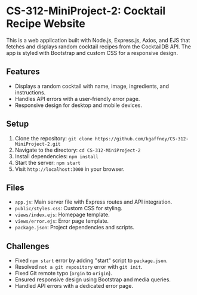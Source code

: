 # CS-312-MiniProject-2: Cocktail Recipe Website

This is a web application built with Node.js, Express.js, Axios, and EJS that fetches and displays random cocktail recipes from the CocktailDB API. The app is styled with Bootstrap and custom CSS for a responsive design.

## Features
- Displays a random cocktail with name, image, ingredients, and instructions.
- Handles API errors with a user-friendly error page.
- Responsive design for desktop and mobile devices.

## Setup
1. Clone the repository: `git clone https://github.com/kgaffney/CS-312-MiniProject-2.git`
2. Navigate to the directory: `cd CS-312-MiniProject-2`
3. Install dependencies: `npm install`
4. Start the server: `npm start`
5. Visit `http://localhost:3000` in your browser.

## Files
- `app.js`: Main server file with Express routes and API integration.
- `public/styles.css`: Custom CSS for styling.
- `views/index.ejs`: Homepage template.
- `views/error.ejs`: Error page template.
- `package.json`: Project dependencies and scripts.

## Challenges
- Fixed `npm start` error by adding "start" script to `package.json`.
- Resolved `not a git repository` error with `git init`.
- Fixed Git remote typo (`orgin` to `origin`).
- Ensured responsive design using Bootstrap and media queries.
- Handled API errors with a dedicated error page.
